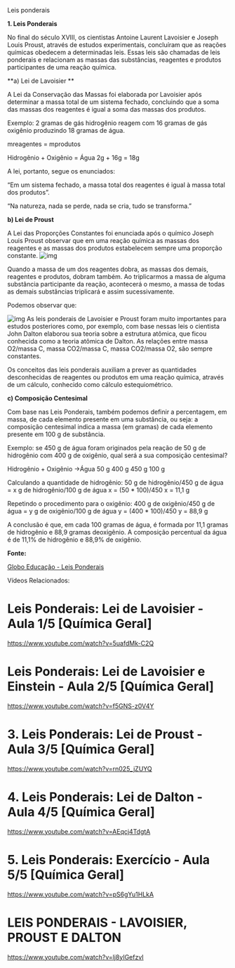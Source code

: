 Leis ponderais

**1. Leis Ponderais**

No final do século XVIII, os cientistas Antoine Laurent Lavoisier e Joseph Louis Proust, através de estudos experimentais, concluíram que as reações químicas obedecem a determinadas leis. Essas leis são chamadas de leis ponderais e relacionam as massas das substâncias, reagentes e produtos participantes de uma reação química.

**a) Lei de Lavoisier
**

A Lei da Conservação das Massas foi elaborada por Lavoisier após determinar a massa total de um sistema fechado, concluindo que a soma das massas dos reagentes é igual a soma das massas dos produtos.

Exemplo: 2 gramas de gás hidrogênio reagem com 16 gramas de gás oxigênio produzindo 18 gramas de água.

mreagentes = mprodutos

Hidrogênio + Oxigênio = Água
2g     +     16g  =  18g

A lei, portanto, segue os enunciados:

“Em um sistema fechado, a massa total dos reagentes é igual à massa total dos produtos”.

“Na natureza, nada se perde, nada se cria, tudo se transforma.”

**b) Lei de Proust**

A Lei das Proporções Constantes foi enunciada após o químico Joseph Louis Proust observar que em uma reação química as massas dos reagentes e as massas dos produtos estabelecem sempre uma proporção constante.
![img](https://static.planejativo.com/uploads/novas/68cdc8e2f68ef7d1cb196ebea308b6ff.png)

Quando a massa de um dos reagentes dobra, as massas dos demais, reagentes e produtos, dobram também. Ao triplicarmos a massa de alguma substância participante da reação, acontecerá o mesmo, a massa de todas as demais substâncias triplicará e assim sucessivamente.

Podemos observar que:

![img](https://static.planejativo.com/uploads/novas/85abbc0d3bf25152c660d5e136ab639f.png)
As leis ponderais de Lavoisier e Proust foram muito importantes para estudos posteriores como, por exemplo, com base nessas leis o cientista John Dalton elaborou sua teoria sobre a estrutura atômica, que ficou conhecida como a teoria atômica de Dalton.
As relações entre massa O2/massa C, massa CO2/massa C, massa CO2/massa O2, são sempre constantes.

Os conceitos das leis ponderais auxiliam a prever as quantidades desconhecidas de reagentes ou produtos em uma reação química, através de um cálculo, conhecido como cálculo estequiométrico.

**c) Composição Centesimal**

Com base nas Leis Ponderais, também podemos definir a percentagem, em massa, de cada elemento presente em uma substância, ou seja: a composição centesimal indica a massa (em gramas) de cada elemento presente em 100 g de substância. 

Exemplo: se 450 g de água foram originados pela reação de 50 g de hidrogênio com 400 g de oxigênio, qual será a sua composição centesimal?

Hidrogênio + Oxigênio →Água
  50 g        400 g    450 g
                     100 g

Calculando a quantidade de hidrogênio:
50 g de hidrogênio/450 g de água = x g de hidrogênio/100 g de água
x = (50 * 100)/450
x = 11,1 g

Repetindo o procedimento para o oxigênio:
400 g de oxigênio/450 g de água = y g de oxigênio/100 g de água
y = (400 * 100)/450
y = 88,9 g

A conclusão é que, em cada 100 gramas de água, é formada por 11,1 gramas de hidrogênio e 88,9 gramas deoxigênio. A composição percentual da água é de 11,1% de hidrogênio e 88,9% de oxigênio.

**Fonte:**

[Globo Educação - Leis Ponderais](https://educacao.globo.com/quimica/assunto/materiais-e-suas-propriedades/leis-ponderais.html)

Vídeos Relacionados:

# Leis Ponderais: Lei de Lavoisier - Aula 1/5 [Química Geral]

https://www.youtube.com/watch?v=5uafdMk-C2Q

# Leis Ponderais: Lei de Lavoisier e Einstein - Aula 2/5 [Química Geral]

https://www.youtube.com/watch?v=f5GNS-z0V4Y

# 3. Leis Ponderais: Lei de Proust - Aula 3/5 [Química Geral]

https://www.youtube.com/watch?v=rn025_jZUYQ

# 4. Leis Ponderais: Lei de Dalton - Aula 4/5 [Química Geral]

https://www.youtube.com/watch?v=AEqcj4TdgtA

# 5. Leis Ponderais: Exercício - Aula 5/5 [Química Geral]

https://www.youtube.com/watch?v=pS6gYu1HLkA

# LEIS PONDERAIS - LAVOISIER, PROUST E DALTON

https://www.youtube.com/watch?v=lj8yIGefzvI

